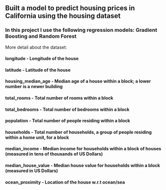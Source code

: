 ## Built a model to predict housing prices in California using the housing dataset 
### In this project I use the following regression models: Gradient Boosting and Random Forest
More detail about the dataset:

#### longitude - Longitude of the house
#### latitude - Latitude of the house
#### housing_median_age - Median age of a house within a block; a lower number is a newer building
#### total_rooms - Total number of rooms within a block
#### total_bedrooms - Total number of bedrooms within a block
#### population - Total number of people residing within a block
#### households - Total number of households, a group of people residing within a home unit, for a block
#### median_income - Median income for households within a block of houses (measured in tens of thousands of US Dollars)
#### median_house_value - Median house value for households within a block (measured in US Dollars)
#### ocean_proximity - Location of the house w.r.t ocean/sea
